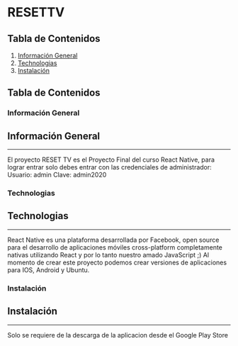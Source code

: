 # RESETTV

## Tabla de Contenidos
1. [Información General](#general-info)
2. [Technologias](#technologies)
3. [Instalación](#installation)

## Tabla de Contenidos
<a name="general-info"></a>
### Información General

## Información General
***
El proyecto RESET TV es el Proyecto Final del curso React Native, para lograr entrar solo debes entrar con las credenciales de administrador:
Usuario: admin
Clave: admin2020


<a name="technologies"></a>
### Technologias

## Technologias
***
React Native es una plataforma desarrollada por Facebook, open source para el desarrollo de aplicaciones móviles cross-platform completamente nativas utilizando React y por lo tanto nuestro amado JavaScript ;) Al momento de crear este proyecto podemos crear versiones de aplicaciones para IOS, Android y Ubuntu.


<a name="installation"></a>
### Instalación

## Instalación
***
Solo se requiere de la descarga de la aplicacion desde el Google Play Store